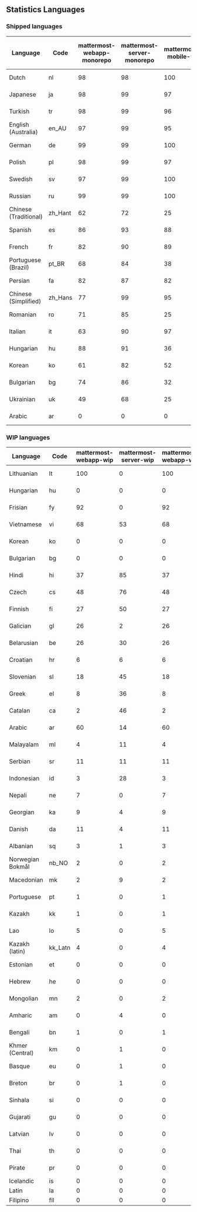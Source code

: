 ## Statistics Languages ##
###  Shipped languages  ###
|Language|Code|mattermost-webapp-monorepo|mattermost-server-monorepo|mattermost-mobile-v2|mattermost-desktop|mattermost-boards-webapp-monorepo|mattermost-playbooks-webapp-monorepo|calls-webapp|Total|Last Modified|
|---|---|---|---|---|---|---|---|---|---|---|
|Dutch|nl| 98| 98| 100| 99| 100| 100| 100| 99|2023-05-02T12:37:22.241472Z|
|Japanese|ja| 98| 99| 97| 99| 100| 99| 0| 97|2023-04-28T19:55:16.681201Z|
|Turkish|tr| 98| 99| 96| 99| 100| 99| 97| 97|2023-04-28T19:57:09.235781Z|
|English (Australia)|en_AU| 97| 99| 95| 99| 100| 99| 0| 96|2023-04-28T19:53:49.235446Z|
|German|de| 99| 99| 100| 99| 100| 100| 100| 95|2023-05-01T11:45:09.096602Z|
|Polish|pl| 98| 99| 97| 99| 100| 99| 100| 95|2023-04-28T19:55:59.464229Z|
|Swedish|sv| 97| 99| 100| 99| 100| 100| 0| 94|2023-04-29T18:01:43.566526Z|
|Russian|ru| 99| 99| 100| 99| 100| 61| 0| 93|2023-05-02T08:13:31.972741Z|
|Chinese (Traditional)|zh_Hant| 62| 72| 25| 0| 97| 0| 0| 79|2023-04-28T19:57:49.790214Z|
|Spanish|es| 86| 93| 88| 97| 48| 0| 19| 78|2023-04-28T19:54:03.833849Z|
|French|fr| 82| 90| 89| 96| 98| 27| 1| 78|2023-04-28T19:54:33.099459Z|
|Portuguese (Brazil)|pt_BR| 68| 84| 38| 48| 100| 0| 76| 68|2023-04-30T02:07:18.740502Z|
|Persian|fa| 82| 87| 82| 99| 26| 1| 0| 68|2023-04-28T19:54:18.139895Z|
|Chinese (Simplified)|zh_Hans| 77| 99| 95| 99| 98| 0| 4| 67|2023-04-28T19:57:36.168285Z|
|Romanian|ro| 71| 85| 25| 0| 0| 0| 0| 66|2023-04-28T19:56:27.540721Z|
|Italian|it| 63| 90| 97| 23| 66| 0| 0| 65|2023-04-28T19:55:01.977907Z|
|Hungarian|hu| 88| 91| 36| 98| 94| 81| 0| 63|2023-04-28T19:54:47.768487Z|
|Korean|ko| 61| 82| 52| 99| 99| 100| 0| 52|2023-05-02T22:33:56.679511Z|
|Bulgarian|bg| 74| 86| 32| 0| 0| 0| 0| 52|2023-04-28T19:53:20.034808Z|
|Ukrainian|uk| 49| 68| 25| 78| 53| 0| 0| 45|2023-04-07T15:44:28.713331Z|
|Arabic|ar| 0| 0| 0| 45| 46| 0| 0| 16|2023-04-07T15:44:05.561803Z|
###  WIP languages  ###
|Language|Code|mattermost-webapp-wip|mattermost-server-wip|mattermost-webapp-wip|Total|Last Modified|
|---|---|---|---|---|---|--|
|Lithuanian|lt| 100| 0| 100| 71|2023-04-20T18:20:36.422339Z|
|Hungarian|hu| 0| 0| 0| 63|2023-04-28T19:54:47.768487Z|
|Frisian|fy| 92| 0| 92| 61|2023-03-30T14:04:28.368728Z|
|Vietnamese|vi| 68| 53| 68| 57|2023-04-07T15:44:29.030842Z|
|Korean|ko| 0| 0| 0| 52|2023-05-02T22:33:56.679511Z|
|Bulgarian|bg| 0| 0| 0| 52|2023-04-28T19:53:20.034808Z|
|Hindi|hi| 37| 85| 37| 49|2023-03-30T14:04:54.856447Z|
|Czech|cs| 48| 76| 48| 37|2023-05-02T11:09:08.848480Z|
|Finnish|fi| 27| 50| 27| 34|2023-03-30T14:04:14.936366Z|
|Galician|gl| 26| 2| 26| 31|2023-02-16T10:53:47.791156Z|
|Belarusian|be| 26| 30| 26| 27|2023-03-30T14:03:09.873427Z|
|Croatian|hr| 6| 6| 6| 25|2023-05-01T12:55:33.065525Z|
|Slovenian|sl| 18| 45| 18| 21|2023-04-06T20:14:58.767028Z|
|Greek|el| 8| 36| 8| 21|2023-03-30T14:03:55.229463Z|
|Catalan|ca| 2| 46| 2| 16|2023-02-22T22:19:51.633986Z|
|Arabic|ar| 60| 14| 60| 16|2023-04-07T15:44:05.561803Z|
|Malayalam|ml| 4| 11| 4| 15|2023-04-07T16:10:53.056996Z|
|Serbian|sr| 11| 11| 11| 13|2023-03-30T14:07:25.635161Z|
|Indonesian|id| 3| 28| 3| 12|2023-01-20T12:30:26.132977Z|
|Nepali|ne| 7| 0| 7| 11|2023-03-30T14:06:47.028356Z|
|Georgian|ka| 9| 4| 9| 9|2023-04-10T20:31:24.828471Z|
|Danish|da| 11| 4| 11| 8|2023-02-28T08:17:12.460986Z|
|Albanian|sq| 3| 1| 3| 8|2023-03-30T14:07:18.996586Z|
|Norwegian Bokmål|nb_NO| 2| 0| 2| 5|2023-04-07T15:44:19.938225Z|
|Macedonian|mk| 2| 9| 2| 5|2023-04-21T04:48:12.502639Z|
|Portuguese|pt| 1| 0| 1| 5|2023-04-10T23:55:59.471172Z|
|Kazakh|kk| 1| 0| 1| 3|2023-01-20T12:30:28.434837Z|
|Lao|lo| 5| 0| 5| 3|2023-01-28T03:29:57.636840Z|
|Kazakh (latin)|kk_Latn| 4| 0| 4| 3|2023-01-09T16:04:40.142668Z|
|Estonian|et| 0| 0| 0| 2|2022-06-16T11:17:55.844464Z|
|Hebrew|he| 0| 0| 0| 2|2023-01-20T12:30:24.610278Z|
|Mongolian|mn| 2| 0| 2| 2|2023-02-16T02:00:14.011643Z|
|Amharic|am| 0| 4| 0| 1|2020-07-04T19:22:35.416407Z|
|Bengali|bn| 1| 0| 1| 1|2022-06-18T00:07:36.707192Z|
|Khmer (Central)|km| 0| 1| 0| 0|2022-05-06T14:27:58.323957Z|
|Basque|eu| 0| 1| 0| 0|2021-06-22T14:46:44.626603Z|
|Breton|br| 0| 1| 0| 0|2022-10-20T14:33:30.929526Z|
|Sinhala|si| 0| 0| 0| 0|2022-10-24T11:26:43.423982Z|
|Gujarati|gu| 0| 0| 0| 0|2021-09-27T12:12:04.194601Z|
|Latvian|lv| 0| 0| 0| 0|2022-12-17T23:24:22.390841Z|
|Thai|th| 0| 0| 0| 0|2022-05-03T14:48:59.991556Z|
|Pirate|pr| 0| 0| 0| 0|2022-06-28T08:46:29.046651Z|
|Icelandic|is| 0| 0| 0| 0||
|Latin|la| 0| 0| 0| 0||
|Filipino|fil| 0| 0| 0| 0||
